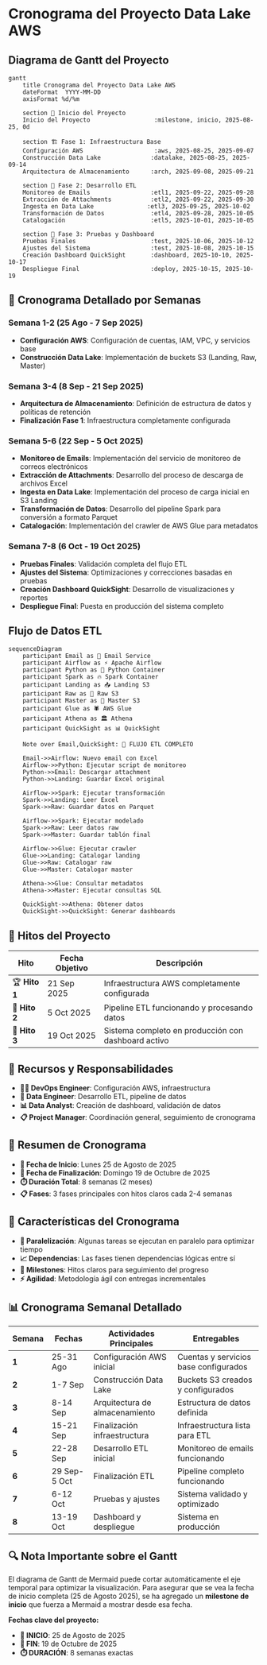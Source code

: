 # Cronograma del Proyecto Data Lake AWS

## Diagrama de Gantt del Proyecto

```mermaid
gantt
    title Cronograma del Proyecto Data Lake AWS
    dateFormat  YYYY-MM-DD
    axisFormat %d/%m
    
    section 🚀 Inicio del Proyecto
    Inicio del Proyecto                  :milestone, inicio, 2025-08-25, 0d
    
    section 🏗️ Fase 1: Infraestructura Base
    Configuración AWS                    :aws, 2025-08-25, 2025-09-07
    Construcción Data Lake              :datalake, 2025-08-25, 2025-09-14
    Arquitectura de Almacenamiento      :arch, 2025-09-08, 2025-09-21
    
    section 🔄 Fase 2: Desarrollo ETL
    Monitoreo de Emails                 :etl1, 2025-09-22, 2025-09-28
    Extracción de Attachments           :etl2, 2025-09-22, 2025-09-30
    Ingesta en Data Lake               :etl3, 2025-09-25, 2025-10-02
    Transformación de Datos             :etl4, 2025-09-28, 2025-10-05
    Catalogación                        :etl5, 2025-10-01, 2025-10-05
    
    section 🧪 Fase 3: Pruebas y Dashboard
    Pruebas Finales                     :test, 2025-10-06, 2025-10-12
    Ajustes del Sistema                 :test, 2025-10-08, 2025-10-15
    Creación Dashboard QuickSight       :dashboard, 2025-10-10, 2025-10-17
    Despliegue Final                    :deploy, 2025-10-15, 2025-10-19
```

## 📅 Cronograma Detallado por Semanas

### **Semana 1-2 (25 Ago - 7 Sep 2025)**
- **Configuración AWS**: Configuración de cuentas, IAM, VPC, y servicios base
- **Construcción Data Lake**: Implementación de buckets S3 (Landing, Raw, Master)

### **Semana 3-4 (8 Sep - 21 Sep 2025)**
- **Arquitectura de Almacenamiento**: Definición de estructura de datos y políticas de retención
- **Finalización Fase 1**: Infraestructura completamente configurada

### **Semana 5-6 (22 Sep - 5 Oct 2025)**
- **Monitoreo de Emails**: Implementación del servicio de monitoreo de correos electrónicos
- **Extracción de Attachments**: Desarrollo del proceso de descarga de archivos Excel
- **Ingesta en Data Lake**: Implementación del proceso de carga inicial en S3 Landing
- **Transformación de Datos**: Desarrollo del pipeline Spark para conversión a formato Parquet
- **Catalogación**: Implementación del crawler de AWS Glue para metadatos

### **Semana 7-8 (6 Oct - 19 Oct 2025)**
- **Pruebas Finales**: Validación completa del flujo ETL
- **Ajustes del Sistema**: Optimizaciones y correcciones basadas en pruebas
- **Creación Dashboard QuickSight**: Desarrollo de visualizaciones y reportes
- **Despliegue Final**: Puesta en producción del sistema completo

## Flujo de Datos ETL

```mermaid
sequenceDiagram
    participant Email as 📧 Email Service
    participant Airflow as ⚡ Apache Airflow
    participant Python as 🐍 Python Container
    participant Spark as 🔥 Spark Container
    participant Landing as 📥 Landing S3
    participant Raw as 🔄 Raw S3
    participant Master as 🎯 Master S3
    participant Glue as 🕷️ AWS Glue
    participant Athena as 🏛️ Athena
    participant QuickSight as 📊 QuickSight
    
    Note over Email,QuickSight: 🚀 FLUJO ETL COMPLETO
    
    Email->>Airflow: Nuevo email con Excel
    Airflow->>Python: Ejecutar script de monitoreo
    Python->>Email: Descargar attachment
    Python->>Landing: Guardar Excel original
    
    Airflow->>Spark: Ejecutar transformación
    Spark->>Landing: Leer Excel
    Spark->>Raw: Guardar datos en Parquet
    
    Airflow->>Spark: Ejecutar modelado
    Spark->>Raw: Leer datos raw
    Spark->>Master: Guardar tablón final
    
    Airflow->>Glue: Ejecutar crawler
    Glue->>Landing: Catalogar landing
    Glue->>Raw: Catalogar raw
    Glue->>Master: Catalogar master
    
    Athena->>Glue: Consultar metadatos
    Athena->>Master: Ejecutar consultas SQL
    
    QuickSight->>Athena: Obtener datos
    QuickSight->>QuickSight: Generar dashboards
```

## 🎯 Hitos del Proyecto

| Hito | Fecha Objetivo | Descripción |
|------|----------------|-------------|
| 🏆 **Hito 1** | 21 Sep 2025 | Infraestructura AWS completamente configurada |
| 🚀 **Hito 2** | 5 Oct 2025 | Pipeline ETL funcionando y procesando datos |
| 🎉 **Hito 3** | 19 Oct 2025 | Sistema completo en producción con dashboard activo |

## 👥 Recursos y Responsabilidades

- **👨‍💻 DevOps Engineer**: Configuración AWS, infraestructura
- **🔧 Data Engineer**: Desarrollo ETL, pipeline de datos
- **📊 Data Analyst**: Creación de dashboard, validación de datos
- **📋 Project Manager**: Coordinación general, seguimiento de cronograma

## 📅 Resumen de Cronograma

- **🚀 Fecha de Inicio**: Lunes 25 de Agosto de 2025
- **🏁 Fecha de Finalización**: Domingo 19 de Octubre de 2025
- **⏱️ Duración Total**: 8 semanas (2 meses)
- **📋 Fases**: 3 fases principales con hitos claros cada 2-4 semanas

## 🎨 Características del Cronograma

- **🔄 Paralelización**: Algunas tareas se ejecutan en paralelo para optimizar tiempo
- **📈 Dependencias**: Las fases tienen dependencias lógicas entre sí
- **🎯 Milestones**: Hitos claros para seguimiento del progreso
- **⚡ Agilidad**: Metodología ágil con entregas incrementales

## 📊 Cronograma Semanal Detallado

| Semana | Fechas | Actividades Principales | Entregables |
|--------|--------|------------------------|-------------|
| **1** | 25-31 Ago | Configuración AWS inicial | Cuentas y servicios base configurados |
| **2** | 1-7 Sep | Construcción Data Lake | Buckets S3 creados y configurados |
| **3** | 8-14 Sep | Arquitectura de almacenamiento | Estructura de datos definida |
| **4** | 15-21 Sep | Finalización infraestructura | Infraestructura lista para ETL |
| **5** | 22-28 Sep | Desarrollo ETL inicial | Monitoreo de emails funcionando |
| **6** | 29 Sep-5 Oct | Finalización ETL | Pipeline completo funcionando |
| **7** | 6-12 Oct | Pruebas y ajustes | Sistema validado y optimizado |
| **8** | 13-19 Oct | Dashboard y despliegue | Sistema en producción |

## 🔍 Nota Importante sobre el Gantt

El diagrama de Gantt de Mermaid puede cortar automáticamente el eje temporal para optimizar la visualización. Para asegurar que se vea la fecha de inicio completa (25 de Agosto 2025), se ha agregado un **milestone de inicio** que fuerza a Mermaid a mostrar desde esa fecha.

**Fechas clave del proyecto:**
- **🚀 INICIO**: 25 de Agosto de 2025
- **🏁 FIN**: 19 de Octubre de 2025
- **⏱️ DURACIÓN**: 8 semanas exactas